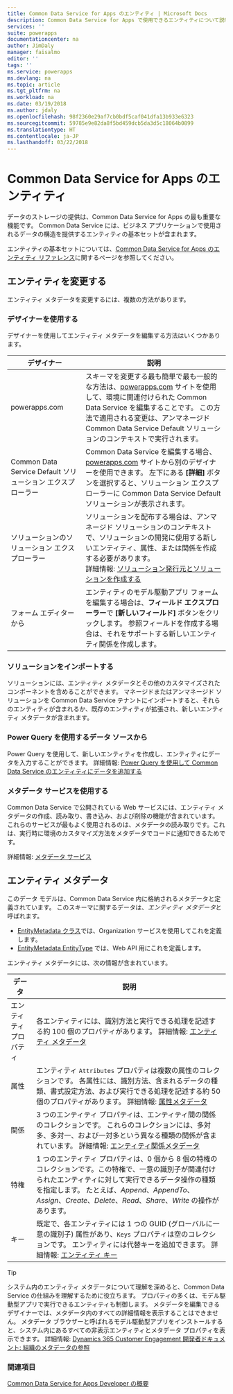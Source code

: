 ```yaml
---
title: Common Data Service for Apps のエンティティ | Microsoft Docs
description: Common Data Service for Apps で使用できるエンティティについて説明します。
services: ''
suite: powerapps
documentationcenter: na
author: JimDaly
manager: faisalmo
editor: ''
tags: ''
ms.service: powerapps
ms.devlang: na
ms.topic: article
ms.tgt_pltfrm: na
ms.workload: na
ms.date: 03/19/2018
ms.author: jdaly
ms.openlocfilehash: 98f2360e29af7cb0bdf5caf041dfa13b933e6323
ms.sourcegitcommit: 59785e9e82da8f5bd459dcb5da3d5c18064b0899
ms.translationtype: HT
ms.contentlocale: ja-JP
ms.lasthandoff: 03/22/2018
---
```

# <a name="common-data-service-for-apps-entities"></a>Common Data Service for Apps のエンティティ

データのストレージの提供は、Common Data Service for Apps の最も重要な機能です。 Common Data Service には、ビジネス アプリケーションで使用されるデータの構造を提供するエンティティの基本セットが含まれます。 

エンティティの基本セットについては、[Common Data Service for Apps のエンティティ リファレンス](reference/about-entity-reference.md)に関するページを参照してください。

## <a name="modify-entities"></a>エンティティを変更する

エンティティ メタデータを変更するには、複数の方法があります。

### <a name="use-designers"></a>デザイナーを使用する

デザイナーを使用してエンティティ メタデータを編集する方法はいくつかあります。


|デザイナー  |説明  |
|---------|---------|
|powerapps.com|スキーマを変更する最も簡単で最も一般的な方法は、[powerapps.com](https://web.powerapps.com/) サイトを使用して、環境に関連付けられた Common Data Service を編集することです。 この方法で適用される変更は、アンマネージド Common Data Service Default ソリューションのコンテキストで実行されます。 <!-- TODO: Add link to topic that describes this -->|
|Common Data Service Default ソリューション エクスプローラー|Common Data Service を編集する場合、[powerapps.com](https://web.powerapps.com/) サイトから別のデザイナーを使用できます。 左下にある **[詳細]** ボタンを選択すると、ソリューション エクスプローラーに Common Data Service Default ソリューションが表示されます。 |
|ソリューションのソリューション エクスプローラー |ソリューションを配布する場合は、アンマネージド ソリューションのコンテキストで、ソリューションの開発に使用する新しいエンティティ、属性、または関係を作成する必要があります。 <br /> 詳細情報: [ソリューション発行元とソリューションを作成する](introduction-solutions.md#create-a-solution-publisher-and-solution)|
|フォーム エディターから|エンティティのモデル駆動アプリ フォームを編集する場合は、**フィールド エクスプローラー**で **[新しいフィールド]** ボタンをクリックします。 参照フィールドを作成する場合は、それをサポートする新しいエンティティ関係を作成します。|

### <a name="import-a-solution"></a>ソリューションをインポートする

ソリューションには、エンティティ メタデータとその他のカスタマイズされたコンポーネントを含めることができます。 マネージドまたはアンマネージド ソリューションを Common Data Service テナントにインポートすると、それらのエンティティが含まれるか、既存のエンティティが拡張され、新しいエンティティ メタデータが含まれます。

### <a name="from-a-data-source-using-power-query"></a>Power Query を使用するデータ ソースから

Power Query を使用して、新しいエンティティを作成し、エンティティにデータを入力することができます。 詳細情報: [Power Query を使用して Common Data Service のエンティティにデータを追加する](../../maker/common-data-service/data-platform-cds-newentity-pq.md)

### <a name="use-metadata-services"></a>メタデータ サービスを使用する

Common Data Service で公開されている Web サービスには、エンティティ メタデータの作成、読み取り、書き込み、および削除の機能が含まれています。 これらのサービスが最もよく使用されるのは、メタデータの読み取りです。これは、実行時に環境のカスタマイズ方法をメタデータでコードに通知できるためです。

詳細情報: [メタデータ サービス](use-web-services.md#metadata-services)

## <a name="entity-metadata"></a>エンティティ メタデータ

このデータ モデルは、Common Data Service 内に格納されるメタデータと定義されています。 このスキーマに関するデータは、*エンティティ メタデータ*と呼ばれます。 

- [EntityMetadata クラス](/dotnet/api/microsoft.xrm.sdk.metadata.entitymetadata)では、Organization サービスを使用してこれを定義します。 
- [EntityMetadata EntityType](/dynamics365/customer-engagement/web-api/entitymetadata) では、Web API 用にこれを定義します。 

エンティティ メタデータには、次の情報が含まれています。


|データ  |説明  |
|---------|---------|
|エンティティ プロパティ|各エンティティには、識別方法と実行できる処理を記述する約 100 個のプロパティがあります。  詳細情報: [エンティティ メタデータ](entity-metadata.md)|
|属性|エンティティ `Attributes` プロパティは複数の属性のコレクションです。 各属性には、識別方法、含まれるデータの種類、書式設定方法、および実行できる処理を記述する約 50 個のプロパティがあります。 詳細情報: [属性メタデータ](entity-attribute-metadata.md)|
|関係|3 つのエンティティ プロパティは、エンティティ間の関係のコレクションです。 これらのコレクションには、多対多、多対一、および一対多という異なる種類の関係が含まれています。 詳細情報: [エンティティ関係メタデータ](entity-relationship-metadata.md)|
|特権|1 つのエンティティ プロパティは、0 個から 8 個の特権のコレクションです。この特権で、一意の識別子が関連付けられたエンティティに対して実行できるデータ操作の種類を指定します。 たとえば、*Append*、*AppendTo*、*Assign*、*Create*、*Delete*、*Read*、*Share*、*Write* の操作があります。|
|キー|既定で、各エンティティには 1 つの GUID (グローバルに一意の識別子) 属性があり、`Keys` プロパティは空のコレクションです。 エンティティには代替キーを追加できます。 詳細情報: [エンティティ キー](entity-metadata.md#entity-keys)|

> [!TIP]
> システム内のエンティティ メタデータについて理解を深めると、Common Data Service の仕組みを理解するために役立ちます。 プロパティの多くは、モデル駆動型アプリで実行できるエンティティも制御します。 メタデータを編集できるデザイナーでは、メタデータ内のすべての詳細情報を表示することはできません。 メタデータ ブラウザーと呼ばれるモデル駆動型アプリをインストールすると、システム内にあるすべての非表示エンティティとメタデータ プロパティを表示できます。 詳細情報: [Dynamics 365 Customer Engagement 開発者ドキュメント: 組織のメタデータの参照](/dynamics365/customer-engagement/developer/browse-your-metadata)

### <a name="see-also"></a>関連項目

[Common Data Service for Apps Developer の概要](overview.md)


